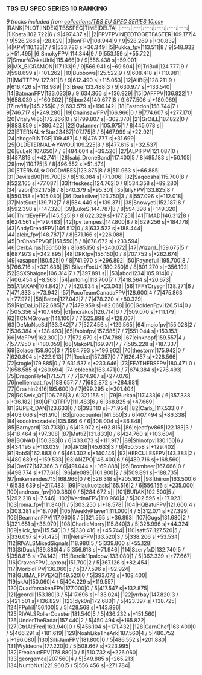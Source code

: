 ### TBS EU SPEC SERIES 10 RANKING
*9 tracks included from [collections/TBS EU SPEC SERIES 10.csv](/collections/TBS%20EU%20SPEC%20SERIES%2010.csv)*
|RANK|PILOT|INDEX|TBSSPEC|TIME|DELTA|
|:---:|:---|:---:|:---:|:---:|---:|
|1|Kosta|102.722|6 / 9|497.437 s||
|2|FPVFPVINEEDTOGETFASTER|109.177|4 / 9|526.266 s|+28.829|
|3|IonFPV|108.944|9 / 9|528.269 s|+30.832|
|4|KPV|110.133|7 / 9|533.786 s|+36.349|
|5|Pukka_fpv|113.511|8 / 9|548.932 s|+51.495|
|6|SmokyFPV|114.344|9 / 9|553.159 s|+55.722|
|7|Smurf47akaUlrik|115.466|9 / 9|556.438 s|+59.001|
|8|MX_BIGRAMON|117.133|9 / 9|566.941 s|+69.504|
|9|TriBull|124.777|9 / 9|598.699 s|+101.262|
|10|Bubbows|125.522|9 / 9|608.418 s|+110.981|
|11|M4TTFPV|127.911|8 / 9|612.490 s|+115.053|
|12|AliB㋡|128.211|9 / 9|616.426 s|+118.989|
|13|Bree|133.488|3 / 9|630.977 s|+133.540|
|14|BatmanFPV|133.033|9 / 9|634.366 s|+136.929|
|15|DAFFPV|136.822|1 / 9|658.039 s|+160.602|
|16|ibor24|140.677|8 / 9|677.506 s|+180.069|
|17|rafifly|145.255|0 / 9|693.579 s|+196.142|
|18|Fastodon|158.744|7 / 9|746.717 s|+249.280|
|19|ChainsawFPV|166.966|0 / 9|774.607 s|+277.170|
|20|VitalyMi85|172.266|0 / 9|799.807 s|+302.370|
|21|GrOiLL|187.822|0 / 9|883.859 s|+386.422|
|22|Gafannen|105.975|1 / 8|445.078 s||
|23|ETERNAL☆Star23467|107.175|8 / 8|467.999 s|+22.921|
|24|chogeRINTGF|109.487|4 / 8|476.777 s|+31.699|
|25|OLDETERNAL☆YAYOU|109.225|8 / 8|477.615 s|+32.537|
|26|EuLeR|107.650|7 / 8|484.604 s|+39.526|
|27|ALPIFPV|121.087|0 / 8|487.819 s|+42.741|
|28|sabj_DroneBand|117.400|5 / 8|495.183 s|+50.105|
|29|mv|110.175|5 / 8|496.552 s|+51.474|
|30|ETERNAL☆GOODVIBES|123.875|8 / 8|511.963 s|+66.885|
|31|Deviled90|119.700|6 / 8|516.084 s|+71.006|
|32|Saqoosha|115.700|8 / 8|522.165 s|+77.087|
|33|frteskesc|124.762|0 / 8|534.358 s|+89.280|
|34|razbri|132.175|8 / 8|540.379 s|+95.301|
|35|tillyFPV|133.825|8 / 8|550.158 s|+105.080|
|36|Darksilver|123.750|3 / 8|557.096 s|+112.018|
|37|NotSure|139.712|7 / 8|584.449 s|+139.371|
|38|Snowyeti|152.187|8 / 8|592.398 s|+147.320|
|39|LukeS|144.787|8 / 8|594.398 s|+149.320|
|40|ThirdEyeFPV|145.525|8 / 8|622.329 s|+177.251|
|41|TMAD|146.312|8 / 8|624.561 s|+179.483|
|42|fpv_tempest|147.800|8 / 8|629.256 s|+184.178|
|43|AndyDreadFPV|146.512|0 / 8|633.522 s|+188.444|
|44|aleix_fpv|148.787|7 / 8|671.166 s|+226.088|
|45|DrChabFPVQE|151.550|5 / 8|678.672 s|+233.594|
|46|CerbAirus|156.150|8 / 8|685.150 s|+240.072|
|47|Wizard_|159.675|5 / 8|687.973 s|+242.895|
|48|DRKfpv|155.150|0 / 8|707.752 s|+262.674|
|49|kasapon|180.525|0 / 8|741.970 s|+296.892|
|50|Paynefull|195.700|8 / 8|766.716 s|+321.638|
|51|SilverFoxUK|180.250|8 / 8|801.270 s|+356.192|
|52|SSXShaigne|106.314|7 / 7|397.891 s||
|53|abcd1234|105.914|0 / 7|406.454 s|+8.563|
|54|antonig|113.700|7 / 7|418.564 s|+20.673|
|55|ATAKAN|104.842|7 / 7|420.934 s|+23.043|
|56|TFFYCryson|138.271|6 / 7|471.833 s|+73.942|
|57|PacoTeamCanadaFPV|128.600|4 / 7|475.863 s|+77.972|
|58|Baton|127.042|7 / 7|478.220 s|+80.329|
|59|RipDaLip|122.685|7 / 7|479.959 s|+82.068|
|60|GoldenFpv|126.514|0 / 7|505.356 s|+107.465|
|61|mcrakus|126.714|6 / 7|509.070 s|+111.179|
|62|TCNMGrower|141.100|7 / 7|525.898 s|+128.007|
|63|DeMoNse3d|133.342|7 / 7|527.456 s|+129.565|
|64|mojofpv|155.028|2 / 7|536.384 s|+138.493|
|65|fabiofpv|157.585|7 / 7|551.044 s|+153.153|
|66|MoFPV!|162.300|0 / 7|572.679 s|+174.788|
|67|einknopf|159.557|4 / 7|577.950 s|+180.059|
|68|MakoPL|169.971|7 / 7|585.228 s|+187.337|
|69|Solace|159.900|3 / 7|594.793 s|+196.902|
|70|thestorm|175.942|0 / 7|620.804 s|+222.913|
|71|Rocket|157.357|0 / 7|626.457 s|+228.566|
|72|stogie|179.885|0 / 7|631.537 s|+233.646|
|73|FEATHERSFPV|180.471|0 / 7|658.585 s|+260.694|
|74|cbleehk|163.471|0 / 7|674.384 s|+276.493|
|75|DragonFlyte|171.571|7 / 7|674.967 s|+277.076|
|76|nelliemaat_fpv|188.657|7 / 7|682.872 s|+284.981|
|77|Crashin2416|195.600|0 / 7|699.295 s|+301.404|
|78|RCSwix_QT|106.766|3 / 6|321.156 s||
|79|Burkan|117.433|6 / 6|357.338 s|+36.182|
|80|QF1QTFPV|111.483|6 / 6|368.825 s|+47.669|
|81|SUPER_DAN|123.633|6 / 6|393.110 s|+71.954|
|82|Carb_|117.533|0 / 6|403.066 s|+81.910|
|83|propcounter|141.550|3 / 6|407.494 s|+86.338|
|84|kodokinozadelo|135.666|6 / 6|408.004 s|+86.848|
|85|Barnyard|130.733|0 / 6|413.972 s|+92.816|
|86|ejectfpv865|122.183|3 / 6|418.464 s|+97.308|
|87|MattiZ|131.833|0 / 6|424.760 s|+103.604|
|88|BONADI|150.383|0 / 6|433.073 s|+111.917|
|89|Shinofpv|130.150|6 / 6|434.195 s|+113.039|
|90|JR138|145.633|3 / 6|450.558 s|+129.402|
|91|RobSi|162.883|0 / 6|461.302 s|+140.146|
|92|HERCULESFPV|143.383|2 / 6|480.689 s|+159.533|
|93|ANZPO|146.400|6 / 6|489.716 s|+168.560|
|94|Owl77|147.366|3 / 6|491.044 s|+169.888|
|95|Brombeer|167.666|0 / 6|498.774 s|+177.618|
|96|ale0890|161.900|2 / 6|509.891 s|+188.735|
|97|mikemendes715|168.966|0 / 6|526.318 s|+205.162|
|98|thiiron|163.500|6 / 6|538.639 s|+217.483|
|99|Plaukuotasis|165.516|2 / 6|556.156 s|+235.000|
|100|andreas_fpv|100.380|0 / 5|284.672 s||
|101|BURAK|102.500|5 / 5|292.218 s|+7.546|
|102|WerdnaFPV|110.960|4 / 5|302.595 s|+17.923|
|103|roma_fpv|111.840|1 / 5|303.250 s|+18.578|
|104|HQBatuFPV|121.600|4 / 5|303.381 s|+18.709|
|105|WeeklyPlayer1|111.000|4 / 5|312.071 s|+27.399|
|106|BearmanFPV|117.960|5 / 5|321.565 s|+36.893|
|107|Gugs|131.680|2 / 5|321.651 s|+36.979|
|108|CharlieMorry|115.840|3 / 5|328.996 s|+44.324|
|109|slick_fpv|115.540|0 / 5|330.416 s|+45.744|
|110|saft57|127.520|5 / 5|336.097 s|+51.425|
|111|NelisFPV|133.520|3 / 5|338.206 s|+53.534|
|112|RIVALSMixedSignals|118.980|5 / 5|339.800 s|+55.128|
|113|StDuck|139.880|4 / 5|356.618 s|+71.946|
|114|SzeryfxD|132.740|5 / 5|358.815 s|+74.143|
|115|Bercik11palcow|133.080|1 / 5|362.339 s|+77.667|
|116|CravenFPV(Laptop)|151.700|2 / 5|367.126 s|+82.454|
|117|MorbidFPV|136.060|5 / 5|377.596 s|+92.924|
|118|GUIMA_FPVEXQ|149.520|0 / 5|393.072 s|+108.400|
|119|skAt|150.060|4 / 5|404.229 s|+119.557|
|120|QuadforsakenFPV|177.000|0 / 5|417.547 s|+132.875|
|121|geordil|153.180|3 / 5|417.696 s|+133.024|
|122|yrrbay|147.820|3 / 5|421.501 s|+136.829|
|123|dyk0n|172.680|1 / 5|423.397 s|+138.725|
|124|FPphil|156.100|5 / 5|428.568 s|+143.896|
|125|RIVALSRollerCoaster|181.540|5 / 5|436.232 s|+151.560|
|126|UnderTheRadar|157.440|2 / 5|450.494 s|+165.822|
|127|CtrlAltFred|163.940|0 / 5|456.104 s|+171.432|
|128|GarnChef|163.400|0 / 5|466.291 s|+181.619|
|129|NoahLikeTheArk|187.560|4 / 5|480.752 s|+196.080|
|130|SilkJamFPV|181.800|0 / 5|486.552 s|+201.880|
|131|Wyldeone|177.220|0 / 5|508.667 s|+223.995|
|132|FreakoutFPV|178.880|0 / 5|510.732 s|+226.060|
|133|georgemca|207.560|4 / 5|549.885 s|+265.213|
|134|NumbNut|221.960|5 / 5|556.456 s|+271.784|
